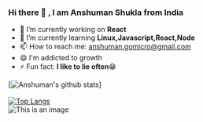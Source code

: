 ### Hi there 👋 , I am Anshuman Shukla from India

- 🔭 I’m currently working on **React** 
- 🌱 I’m currently learning **Linux,Javascript,React,Node**
- 📫 How to reach me: anshuman.gomicro@gmail.com
- 😄 I'm addicted to growth
- ⚡ Fun fact: **I like to lie often**:grin:

[![Anshuman's github stats](https://github-readme-stats.vercel.app/api?username=anshuman-com&count_private=true&show_icons=true&theme=radical&hide_rank=false)]
<br>
<br>
[![Top Langs](https://github-readme-stats.vercel.app/api/top-langs/?username=anshuman-com&layout=compact)](https://github.com/anshuman-com/github-readme-stats)
<br>
![This is an image](https://myoctocat.com/assets/images/base-octocat.svg)
